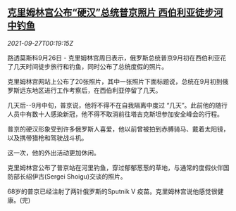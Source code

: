 <!--1632702663000-->
[克里姆林宫公布“硬汉”总统普京照片 西伯利亚徒步河中钓鱼](https://cn.reuters.com/article/kremlin-putin-0926-sun-idCNKBS2GN00M)
------

<div><i>2021-09-27T00:19:15Z</i></div><p>路透莫斯科9月26日 - 克里姆林宫周日表示，俄罗斯总统普京9月初在西伯利亚花了几天时间徒步旅行和钓鱼，同时公布了总统度假的照片。</p><p>克里姆林宫网站上公布了20张照片，其中一张照片下面标题说，总统在9月初到俄罗斯远东地区进行工作考察后，在西伯利亚停留了几天。</p><p>几天后--9月中旬，普京说，他将不得不在自我隔离中度过 “几天”。此前他的随行人员中有数十人感染新冠，他不得不取消前往塔吉克斯坦参加安全峰会的行程。</p><p>普京的硬汉形象受到许多俄罗斯人喜爱，他以前曾被拍到赤膊骑马、戴着太阳镜，以及携带猎枪和驾驶战斗机。</p><p>这一次，他的外出活动更加休闲。</p><p>克里姆林宫公布了普京站在河里钓鱼，穿过郁郁葱葱的草地，与通常的度假伙伴国防部长绍伊古(Sergei Shoigu)交谈的照片。</p><p>68岁的普京已经注射了两针俄罗斯的Sputnik V 疫苗。克里姆林宫说他感觉很健康。(完)</p>
